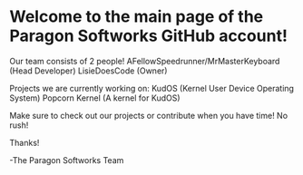 # Welcome to the main page of the Paragon Softworks GitHub account!

Our team consists of 2 people!
AFellowSpeedrunner/MrMasterKeyboard (Head Developer)
LisieDoesCode (Owner)

Projects we are currently working on:
KudOS (Kernel User Device Operating System)
Popcorn Kernel (A kernel for KudOS)

Make sure to check out our projects or contribute when you have time! No rush!

Thanks!

-The Paragon Softworks Team
